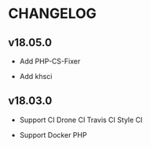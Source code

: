 # CHANGELOG

## v18.05.0

* Add PHP-CS-Fixer

* Add khsci

## v18.03.0

* Support CI Drone CI Travis CI Style CI

* Support Docker PHP
